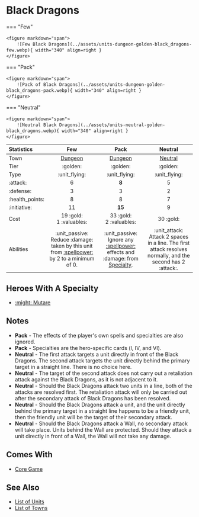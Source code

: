 # Black Dragons

=== "Few"

    <figure markdown="span">
        ![Few Black Dragons](../assets/units-dungeon-golden-black_dragons-few.webp){ width="340" align=right }
    </figure>

=== "Pack"

    <figure markdown="span">
        ![Pack of Black Dragons](../assets/units-dungeon-golden-black_dragons-pack.webp){ width="340" align=right }
    </figure>

=== "Neutral"

    <figure markdown="span">
        ![Neutral Black Dragons](../assets/units-neutral-golden-black_dragons.webp){ width="340" align=right }
    </figure>


| Statistics | Few | Pack | Neutral |
| :--- | :---: | :---: | :---: |
| Town | [Dungeon](../towns/dungeon.md) | [Dungeon](../towns/dungeon.md) | [Neutral](../towns/neutral.md) |
| Tier | :golden: | :golden: | :golden: |
| Type | :unit_flying: | :unit_flying: | :unit_flying: |
| :attack: | 6 | **8** | 5 |
| :defense: | 3 | 3 | 2 |
| :health_points: | 8 | 8 | 7 |
| :initiative: | 11 | **15** | 9 |
| Cost | 19 :gold:<br>1 :valuables: | 33 :gold:<br>2 :valuables: | 30 :gold: |
| Abilities | :unit_passive: Reduce :damage: taken by this unit from [:spellpower:](../spells/index.md) by 2 to a minimum of 0. | :unit_passive: Ignore any [:spellpower:](../spells/index.md) effects and :damage: from [Specialty](../heroes/index.md). | :unit_attack: Attack 2 spaces in a line. The first attack resolves normally, and the second has 2 :attack:. |


## Heroes With A Specialty

- [:might: Mutare](../heroes/mutare.md#specialty)


## Notes

- **Pack** - The effects of the player's own spells and specialties are also ignored.
- **Pack** - Specialties are the hero-specific cards (Ⅰ, Ⅳ, and Ⅵ).
- **Neutral** - The first attack targets a unit directly in front of the Black Dragons. The second attack targets the unit directly behind the primary target in a straight line. There is no choice here.
- **Neutral** - The target of the second attack does not carry out a retaliation attack against the Black Dragons, as it is not adjacent to it.
- **Neutral** - Should the Black Dragons attack two units in a line, both of the attacks are resolved first. The retaliation attack will only be carried out after the secondary attack of Black Dragons has been resolved.
- **Neutral** - Should the Black Dragons attack a unit, and the unit directly behind the primary target in a straight line happens to be a friendly unit, then the friendly unit will be the target of their secondary attack.
- **Neutral** - Should the Black Dragons attack a Wall, no secondary attack will take place. Units behind the Wall are protected. Should they attack a unit directly in front of a Wall, the Wall will not take any damage.


## Comes With

- [Core Game](../content/core_game.md)


## See Also

- [List of Units](index.md)
- [List of Towns](../towns/index.md)
